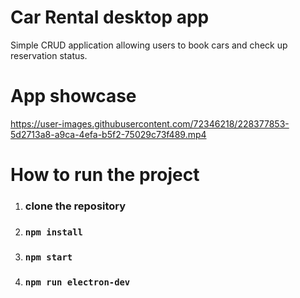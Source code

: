 # Car Rental desktop app

Simple CRUD application allowing users to book cars and check up reservation status.

# App showcase

https://user-images.githubusercontent.com/72346218/228377853-5d2713a8-a9ca-4efa-b5f2-75029c73f489.mp4

# How to run the project

1) ### clone the repository

2) ### `npm install`

1) ### `npm start`

2) ### `npm run electron-dev`

